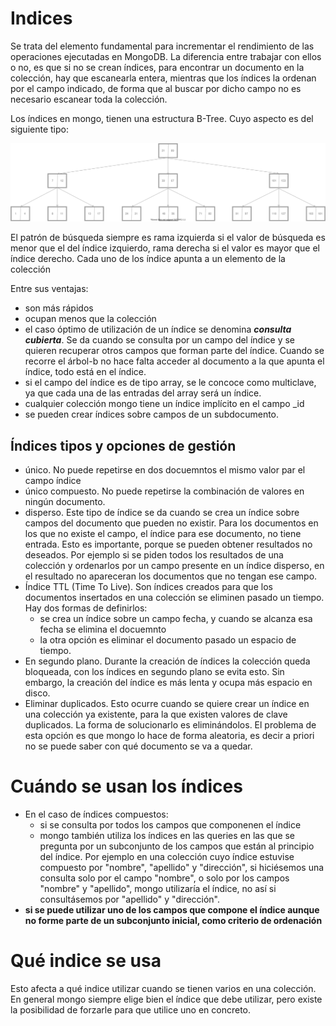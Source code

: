 # Indices

Se trata del elemento fundamental para incrementar el rendimiento de las operaciones ejecutadas en MongoDB. La diferencia entre trabajar con ellos o no, es que si no se crean índices, para encontrar un documento en la colección, hay que escanearla entera, mientras que los índices la ordenan por el campo indicado, de forma que al buscar por dicho campo no es necesario escanear toda la colección.

Los índices en mongo, tienen una estructura B-Tree. Cuyo aspecto es del siguiente tipo:

![arbol](busqueda-b-tree.svg)

El patrón de búsqueda siempre es rama izquierda si el valor de búsqueda es menor que el del índice izquierdo, rama derecha si el valor es mayor que el índice derecho. Cada uno de los índice apunta a un elemento de la colección

Entre sus ventajas:

* son más rápidos
* ocupan menos que la colección
* el caso óptimo de utilización de un índice se denomina **_consulta cubierta_**. Se da cuando se consulta por un campo del índice y se quieren recuperar otros campos que forman parte del índice. Cuando se recorre el árbol-b no hace falta acceder al documento a la que apunta el índice, todo está en el índice.
* si el campo del índice es de tipo array, se le concoce como multiclave, ya que cada una de las entradas del array será un índice.
* cualquier colección mongo tiene un índice implícito en el campo _id
* se pueden crear índices sobre campos de un subdocumento.

## Índices tipos y opciones de gestión

* único. No puede repetirse en dos docuemntos el mismo valor par el campo índice
* único compuesto. No puede repetirse la combinación de valores en ningún documento.
* disperso. Este tipo de índice se da cuando se crea un índice sobre campos del documento que pueden no existir. Para los documentos en los que no existe el campo, el índice para ese documento, no tiene entrada. Esto es importante, porque se pueden obtener resultados no deseados. Por ejemplo si se piden todos los resultados de una colección y ordenarlos por un campo presente en un índice disperso, en el resultado no apareceran los documentos que no tengan ese campo.
* Índice TTL (Time To Live). Son índices creados para que los documentos insertados en una colección se eliminen pasado un tiempo. Hay dos formas de definirlos:
  * se crea un índice sobre un campo fecha, y cuando se alcanza esa fecha se elimina el docuemnto
  * la otra opción es eliminar el documento pasado un espacio de tiempo.
* En segundo plano. Durante la creación de índices la colección queda bloqueada, con los índices en segundo plano se evita esto. Sin embargo, la creación del índice es más lenta y ocupa más espacio en disco.
* Eliminar duplicados. Esto ocurre cuando se quiere crear un índice en una colección ya existente, para la que existen valores de clave duplicados. La forma de solucionarlo es eliminándolos. El problema de esta opción es que mongo lo hace de forma aleatoria, es decir a priori no se puede saber con qué documento se va a quedar.

# Cuándo se usan los índices

* En el caso de índices compuestos:
  * si se consulta por todos los campos que componenen el índice
  * mongo también utiliza los índices en las queries en las que se pregunta por un subconjunto de los campos que están al principio del índice. Por ejemplo en una colección cuyo índice estuvise compuesto por "nombre", "apellido" y "dirección", si hiciésemos una consulta solo por el campo "nombre", o solo por los campos "nombre" y "apellido", mongo utilizaría el índice, no así si consultásemos por "apellido" y "dirección".
* **si se puede utilizar uno de los campos que compone el índice aunque no forme parte de un subconjunto inicial, como criterio de ordenación**

# Qué indice se usa

Esto afecta a qué indice utilizar cuando se tienen varios en una colección. En general mongo siempre elige bien el índice que debe utilizar, pero existe la posibilidad de forzarle para que utilice uno en concreto.

